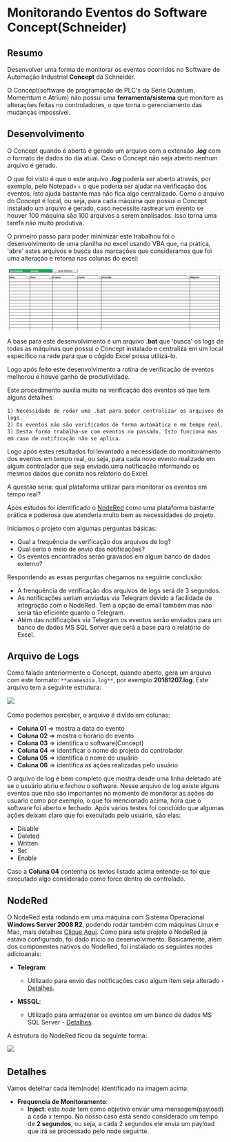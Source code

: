 # Monitorando Eventos do Software Concept(Schneider)

## Resumo

Desenvolver uma forma de monitorar os eventos ocorridos no Software de Automação Industrial **Concept** da Schneider.

O Concept(software de programação de PLC's da Série Quantum, Momemtum e Atrium) não possui uma **ferramenta/sistema** que monitore as alterações feitas no controladores, o que torna o gerenciamento das mudanças impossível.


## Desenvolvimento

O Concept quando é aberto é gerado um arquivo com a extensão ***.log*** com o formato de dados do dia atual. Caso o Concept não seja aberto nenhum arquivo é gerado.

O que foi visto é que o este arquivo ***.log*** poderia ser aberto através, por exemplo, pelo Notepad++ o que poderia ser ajudar na verificação dos eventos. Isto ajuda bastante mas não
fica algo centralizado. Como o arquivo do Concept é local, ou seja, para cada máquina que possui o Concept instalado um arquivo é gerado, caso necessite rastrear um evento se houver 100
máquina são 100 arquivos a serem analisados. Isso torna uma tarefa não muito produtiva.

O primeiro passo para poder minimizar este trabalhou foi o desenvolvimento de uma planilha no excel usando VBA que, na prática, 'abre' estes arquivos e busca das marcações que consideramos que foi 
uma alteração e retorna nas colunas do excel:

<img src="https://github.com/dedynobre/Gerenciando-Eventos-do-Concept/blob/master/images/conc-01.jpg"/></br>

A base para este desenvolvimento é um arquivo **.bat** que 'busca' os logs de todas as máquinas que possui o Concept instalado e centraliza em um local específico na rede para que o cógido
Excel possa utilizá-lo.

Logo após feito este desenvolvimento a rotina de verificação de eventos melhorou e houve ganho de produtividade.

Este procedimento auxilia muito na verificação dos eventos só que tem alguns detalhes:
```
1) Necessidade de rodar uma .bat para poder centralizar os arquivos de logs.
2) Os eventos não são verificados de forma automática e em tempo real.
3) Desta forma trabalha-se com eventos no passado. Isto funciona mas em caso de notificação não se aplica.
```

Logo após estes resultados foi levantado a necessidade do monitoramento dos eventos em tempo real, ou seja, para cada novo evento realizado em algum controlador que seja enviado uma notificação
informando os mesmos dados que consta nos relatório do Excel.

A questão seria: qual plataforma utilizar para monitorar os eventos em tempo real?

Após estudos foi identificado o [NodeRed](https://nodered.org/) como uma plataforma bastante prática e poderosa que atenderia muito bem as necessidades do projeto.

Iniciamos o projeto com algumas perguntas básicas:
+ Qual a frequência de verificação dos arquivos de log?
+ Qual seria o meio de envio das notificações?
+ Os eventos encontrados serão gravados em algum banco de dados externo?

Respondendo as essas perguntas chegamos na seguinte conclusão:
+ A frenquência de verificação dos arquivos de logs será de 3 segundos.
+ As notificações seriam enviadas via Telegram devido a facilidade de integração com o NodeRed. Tem a opção de email também mas não seria tão eficiente quanto o Telegram.
+ Além das notificações via Telegram os eventos serão enviados para um banco de dados MS SQL Server que será a base para o relatório do Excel.

## Arquivo de Logs
Como falado anteriormente o Concept, quando aberto, gera um arquivo com este formato: ```**anomesdia.log**```, por exemplo **20181207.log**.
Este arquivo tem a seguinte estrutura:

<img src="https://github.com/dedynobre/monitorando-eventos-do-concept/blob/master/images/conc-02.jpg"/></br>

Como podemos perceber, o arquivo é divido em colunas:

+ **Coluna 01** => mostra a data do evento
+ **Coluna 02** => mostra o horário do evento
+ **Coluna 03** => identifica o software(Concept)
+ **Coluna 04** => identificar o nome do projeto do controlador
+ **Coluna 05** => identifica o nome do usuário
+ **Coluna 06** => identifica as ações realizadas pelo usuário

O arquivo de log é bem completo que mostra desde uma linha deletado até se o usuário abriu e fechou o software.
Nesse arquivo de log existe alguns eventos que não são importantes no momento de monitorar as ações do usuario como por exemplo, o que foi mencionado acima, hora que o software foi aberto e fechado.
Após vários testes foi conclúido que algumas ações deixam claro que foi executado pelo usuário, são elas:

* Disable
* Deleted
* Written
* Set
* Enable

Caso a **Coluna 04** contenha os textos listado acima entende-se foi que executado algo considerado como force dentro do controlado.

## NodeRed

O NodeRed está rodando em uma máquina com Sistema Operacional **Windows Server 2008 R2**, podendo rodar também com máquinas Linux e Mac,  mais detalhes [Clique Aqui](https://nodered.org/).
Como para este projeto o NodeRed já estava configurado, foi dado início ao desenvolvimento.
Basicamente, além dos componentes nativos do NodeRed, foi instalado os seguintes nodes adicioanais:

+ **Telegram**:
  - Utilizado para envio das notificações caso algum item seja alterado - [Detalhes](https://flows.nodered.org/node/node-red-contrib-telegrambot).
  
+ **MSSQL**:
  - Utilizado para armazenar os eventos em um banco de dados MS SQL Server - [Detalhes](https://flows.nodered.org/node/node-red-contrib-mssql).
  
A estrutura do NodeRed ficou da seguinte forma:

<img src="https://github.com/dedynobre/monitorando-eventos-do-concept/blob/master/images/conc-03.jpg"/></br>


## Detalhes

Vamos detelhar cada item(node) identificado na imagem acima:

+ **Frequencia de Monitoramento**:
  - **Inject**: este *node* tem como objetivo enviar uma mensagem(payload) a cada x tempo. No nosso caso está sendo considerado um tempo de **2 segundos**, ou seja, a cada 2 segundos ele envia
    um payload que irá se processado pelo node seguinte.
